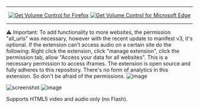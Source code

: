 ***

<p align="center">
<a href="https://addons.mozilla.org/en-US/firefox/addon/volume-control-boost-volume/"><img src="https://user-images.githubusercontent.com/585534/107280546-7b9b2a00-6a26-11eb-8f9f-f95932f4bfec.png" alt="Get Volume Control for Firefox"></a>
<a href="https://microsoftedge.microsoft.com/addons/detail/ipbghdjdmefdioebhaneohmkidjakfbc"><img src="https://user-images.githubusercontent.com/585534/107280673-a5ece780-6a26-11eb-9cc7-9fa9f9f81180.png" alt="Get Volume Control for Microsoft Edge"></a>
</p>

***

⚠ Important: To add functionality to more websites, the permission "all_urls" was necessary, however with the recent update to manifest v3, it's optional. If the extension can't access audio on a certain site do the following: Right click the extension, click "manage extension", click the permission tab, allow "Access your data for all websites". This is a necessary permission to access iframes. The extension is open source and fully adheres to this repository. There's no form of analytics in this extension. So don't be afraid of the permissions.
![image](https://github.com/Chaython/volumecontrol/assets/6486343/8e2f96b7-622e-43e5-9a05-c47fb3f37f22)


![screenshot](https://i.imgur.com/5WJa1Ku.png)
![image](https://user-images.githubusercontent.com/6486343/167278608-9cb61b61-4fd6-4ba4-a380-b8112c67eec5.png)

Supports HTML5 video and audio only (no Flash).
